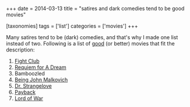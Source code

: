+++
date = 2014-03-13
title = "satires and dark comedies tend to be good movies"

[taxonomies]
tags = ['list']
categories = ['movies']
+++

Many satires tend to be (dark) comedies, and that\'s why I made one list
instead of two. Following is a list of [good] (or better) movies that
fit the description:

1.  [Fight Club]
2.  [Requiem for A Dream]
3.  Bamboozled
4.  [Being John Malkovich]
5.  [Dr. Strangelove]
6.  [Payback]
7.  [Lord of War]

  [good]: http://movies.tshepang.net/my-movie-rating-system
  [Fight Club]: http://movies.tshepang.net/fight-club-1999
  [Requiem for A Dream]: http://movies.tshepang.net/being-john-malkovich-1999
  [Being John Malkovich]: http://movies.tshepang.net/dr-strangelove-1964
  [Dr. Strangelove]: http://movies.tshepang.net/lord-of-war-2005
  [Payback]: http://movies.tshepang.net/payback-1999
  [Lord of War]: http://movies.tshepang.net/requiem-for-a-dream-2000
